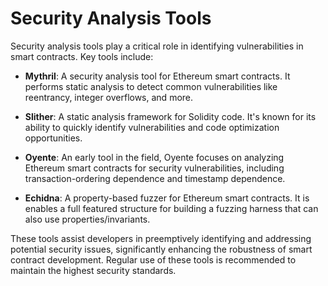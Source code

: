 # Security Analysis Tools

Security analysis tools play a critical role in identifying vulnerabilities in smart contracts. Key tools include:

- **Mythril**: A security analysis tool for Ethereum smart contracts. It performs static analysis to detect common vulnerabilities like reentrancy, integer overflows, and more.

- **Slither**: A static analysis framework for Solidity code. It's known for its ability to quickly identify vulnerabilities and code optimization opportunities.

- **Oyente**: An early tool in the field, Oyente focuses on analyzing Ethereum smart contracts for security vulnerabilities, including transaction-ordering dependence and timestamp dependence.

- **Echidna**: A property-based fuzzer for Ethereum smart contracts. It is enables a full featured structure for building a fuzzing harness that can also use properties/invariants.

These tools assist developers in preemptively identifying and addressing potential security issues, significantly enhancing the robustness of smart contract development. Regular use of these tools is recommended to maintain the highest security standards.